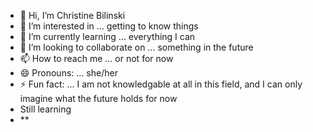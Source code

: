 - 👋 Hi, I’m Christine Bilinski
- 👀 I’m interested in ... getting to know things
- 🌱 I’m currently learning ... everything I can
- 💞️ I’m looking to collaborate on ... something in the future
- 📫 How to reach me ... or not for now
- 😄 Pronouns: ... she/her
- ⚡ Fun fact: ... I am not knowledgable at all in this field, and I can only imagine what the future holds for now
- Still learning
- **
<!---
cbilinski101/cbilinski101 is a ✨ special ✨ repository because its `README.md` (this file) appears on your GitHub profile.
You can click the Preview link to take a look at your changes.
--->
